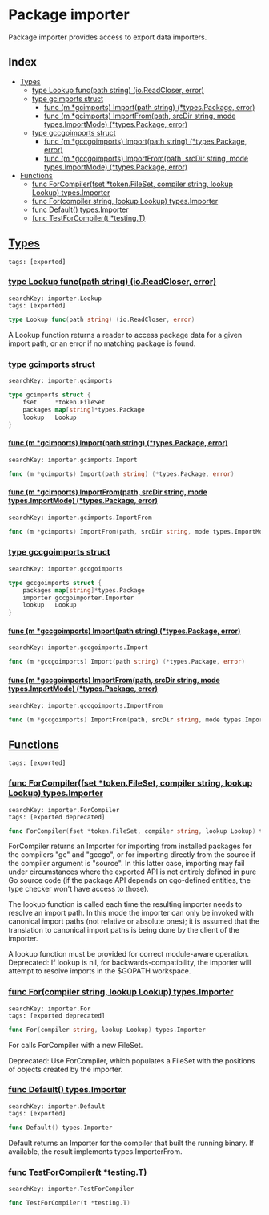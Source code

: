 # Package importer

Package importer provides access to export data importers. 

## Index

* [Types](#type)
    * [type Lookup func(path string) (io.ReadCloser, error)](#Lookup)
    * [type gcimports struct](#gcimports)
        * [func (m *gcimports) Import(path string) (*types.Package, error)](#gcimports.Import)
        * [func (m *gcimports) ImportFrom(path, srcDir string, mode types.ImportMode) (*types.Package, error)](#gcimports.ImportFrom)
    * [type gccgoimports struct](#gccgoimports)
        * [func (m *gccgoimports) Import(path string) (*types.Package, error)](#gccgoimports.Import)
        * [func (m *gccgoimports) ImportFrom(path, srcDir string, mode types.ImportMode) (*types.Package, error)](#gccgoimports.ImportFrom)
* [Functions](#func)
    * [func ForCompiler(fset *token.FileSet, compiler string, lookup Lookup) types.Importer](#ForCompiler)
    * [func For(compiler string, lookup Lookup) types.Importer](#For)
    * [func Default() types.Importer](#Default)
    * [func TestForCompiler(t *testing.T)](#TestForCompiler)


## <a id="type" href="#type">Types</a>

```
tags: [exported]
```

### <a id="Lookup" href="#Lookup">type Lookup func(path string) (io.ReadCloser, error)</a>

```
searchKey: importer.Lookup
tags: [exported]
```

```Go
type Lookup func(path string) (io.ReadCloser, error)
```

A Lookup function returns a reader to access package data for a given import path, or an error if no matching package is found. 

### <a id="gcimports" href="#gcimports">type gcimports struct</a>

```
searchKey: importer.gcimports
```

```Go
type gcimports struct {
	fset     *token.FileSet
	packages map[string]*types.Package
	lookup   Lookup
}
```

#### <a id="gcimports.Import" href="#gcimports.Import">func (m *gcimports) Import(path string) (*types.Package, error)</a>

```
searchKey: importer.gcimports.Import
```

```Go
func (m *gcimports) Import(path string) (*types.Package, error)
```

#### <a id="gcimports.ImportFrom" href="#gcimports.ImportFrom">func (m *gcimports) ImportFrom(path, srcDir string, mode types.ImportMode) (*types.Package, error)</a>

```
searchKey: importer.gcimports.ImportFrom
```

```Go
func (m *gcimports) ImportFrom(path, srcDir string, mode types.ImportMode) (*types.Package, error)
```

### <a id="gccgoimports" href="#gccgoimports">type gccgoimports struct</a>

```
searchKey: importer.gccgoimports
```

```Go
type gccgoimports struct {
	packages map[string]*types.Package
	importer gccgoimporter.Importer
	lookup   Lookup
}
```

#### <a id="gccgoimports.Import" href="#gccgoimports.Import">func (m *gccgoimports) Import(path string) (*types.Package, error)</a>

```
searchKey: importer.gccgoimports.Import
```

```Go
func (m *gccgoimports) Import(path string) (*types.Package, error)
```

#### <a id="gccgoimports.ImportFrom" href="#gccgoimports.ImportFrom">func (m *gccgoimports) ImportFrom(path, srcDir string, mode types.ImportMode) (*types.Package, error)</a>

```
searchKey: importer.gccgoimports.ImportFrom
```

```Go
func (m *gccgoimports) ImportFrom(path, srcDir string, mode types.ImportMode) (*types.Package, error)
```

## <a id="func" href="#func">Functions</a>

```
tags: [exported]
```

### <a id="ForCompiler" href="#ForCompiler">func ForCompiler(fset *token.FileSet, compiler string, lookup Lookup) types.Importer</a>

```
searchKey: importer.ForCompiler
tags: [exported deprecated]
```

```Go
func ForCompiler(fset *token.FileSet, compiler string, lookup Lookup) types.Importer
```

ForCompiler returns an Importer for importing from installed packages for the compilers "gc" and "gccgo", or for importing directly from the source if the compiler argument is "source". In this latter case, importing may fail under circumstances where the exported API is not entirely defined in pure Go source code (if the package API depends on cgo-defined entities, the type checker won't have access to those). 

The lookup function is called each time the resulting importer needs to resolve an import path. In this mode the importer can only be invoked with canonical import paths (not relative or absolute ones); it is assumed that the translation to canonical import paths is being done by the client of the importer. 

A lookup function must be provided for correct module-aware operation. Deprecated: If lookup is nil, for backwards-compatibility, the importer will attempt to resolve imports in the $GOPATH workspace. 

### <a id="For" href="#For">func For(compiler string, lookup Lookup) types.Importer</a>

```
searchKey: importer.For
tags: [exported deprecated]
```

```Go
func For(compiler string, lookup Lookup) types.Importer
```

For calls ForCompiler with a new FileSet. 

Deprecated: Use ForCompiler, which populates a FileSet with the positions of objects created by the importer. 

### <a id="Default" href="#Default">func Default() types.Importer</a>

```
searchKey: importer.Default
tags: [exported]
```

```Go
func Default() types.Importer
```

Default returns an Importer for the compiler that built the running binary. If available, the result implements types.ImporterFrom. 

### <a id="TestForCompiler" href="#TestForCompiler">func TestForCompiler(t *testing.T)</a>

```
searchKey: importer.TestForCompiler
```

```Go
func TestForCompiler(t *testing.T)
```

